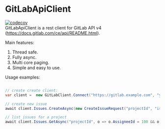 # GitLabApiClient
[![codecov](https://codecov.io/gh/nmklotas/GitLabApiClient/branch/master/graph/badge.svg)](https://codecov.io/gh/nmklotas/GitLabApiClient)  
GitLabApiClient is a rest client for GitLab API v4 (https://docs.gitlab.com/ce/api/README.html).

Main features:
1. Thread safe.
2. Fully async.
3. Multi core paging.
4. Simple and easy to use.

Usage examples:

```csharp

// create create client:
var client =  new GitLabClient.Connect("https://gitlab.example.com", "your_private_token");  

// create new issue  
await client.Issues.CreateAsync(new CreateIssueRequest("projectId", "issue title");  

// list issues for a project  
await client.Issues.GetAsync("projectId", o => o.AssigneeId = 100 && o.Labels == new[] { "test-label" });
```

